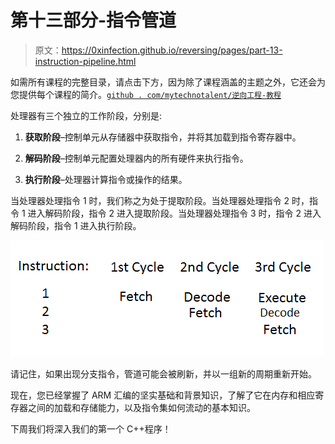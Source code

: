 # 第十三部分-指令管道

> 原文：<https://0xinfection.github.io/reversing/pages/part-13-instruction-pipeline.html>

如需所有课程的完整目录，请点击下方，因为除了课程涵盖的主题之外，它还会为您提供每个课程的简介。[`github . com/mytechnotalent/逆向工程-教程`](https://github.com/mytechnotalent/Reverse-Engineering-Tutorial)

处理器有三个独立的工作阶段，分别是:

1) **获取阶段**–控制单元从存储器中获取指令，并将其加载到指令寄存器中。

2) **解码阶段**–控制单元配置处理器内的所有硬件来执行指令。

3) **执行阶段**–处理器计算指令或操作的结果。

当处理器处理指令 1 时，我们称之为处于提取阶段。当处理器处理指令 2 时，指令 1 进入解码阶段，指令 2 进入提取阶段。当处理器处理指令 3 时，指令 2 进入解码阶段，指令 1 进入执行阶段。

![](img/74ea9baf0f02b9c084308746e834f638.png)

请记住，如果出现分支指令，管道可能会被刷新，并以一组新的周期重新开始。

现在，您已经掌握了 ARM 汇编的坚实基础和背景知识，了解了它在内存和相应寄存器之间的加载和存储能力，以及指令集如何流动的基本知识。

下周我们将深入我们的第一个 C++程序！